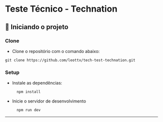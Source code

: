 # Teste Técnico - Technation

## 🚀 Iniciando o projeto

### Clone

- Clone o repositório com o comando abaixo:

```
git clone https://github.com/leottx/tech-test-technation.git
```

### Setup

- Instale as dependências:

  ```bash
    npm install
  ```

- Inicie o servidor de desenvolvimento

  ```bash
    npm run dev
  ```

---